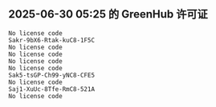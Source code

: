 ## 2025-06-30 05:25 的 GreenHub 许可证
```
No license code
Sakr-9bX6-Rtak-kuC8-1F5C
No license code
No license code
No license code
No license code
Sak5-tsGP-Ch99-yNC8-CFE5
No license code
Saj1-XuUc-8Tfe-RmC8-521A
No license code
```
